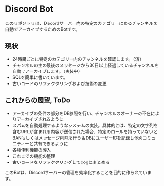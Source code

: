 # Discord Bot

このリポジトリは、Discordサーバー内の特定のカテゴリーにあるチャンネルを自動でアーカイブするためのBotです。

## 現状

- 24時間ごとに特定のカテゴリー内のチャンネルを確認します。（済）
- チャンネルの主の最後のメッセージから30日以上経過しているチャンネルを自動でアーカイブします。（実装中）
- SQLを簡単に書いています。
- 古いコードのリファクタリングおよび技術の変更

## これからの展望, ToDo

- アーカイブの条件の部分をDB参照を行い、チャンネルのオーナーの不在によりアーカイブされるように
- スパムを自動処理するようなシステムの実装。具体的には、特定の文字列を含むURLが含まれる内容が送信された場合、特定のロールを持っていないとBANもしくはメッセージ削除を行う＆DBにユーザーIDを記録し他のコミュニティーと共有できるように
- 各種便利機能の導入
- これまでの機能の整理
- 古いコードをリファクタリングしてcogにまとめる

このBotは、Discordサーバーの管理を効率化することを目的に作られています。
